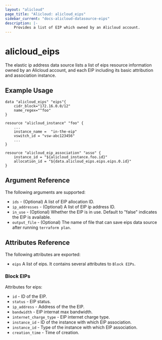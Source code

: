 ```yaml
---
layout: "alicloud"
page_title: "Alicloud: alicloud_eips"
sidebar_current: "docs-alicloud-datasource-eips"
description: |-
    Provides a list of EIP which owned by an Alicloud account.
---
```


# alicloud\_eips

The elastic ip address data source lists a list of eips resource information owned by an Alicloud account,
and each EIP including its basic attribution and association instance.

## Example Usage

```
data "alicloud_eips" "eips"{
    cidr_block="172.16.0.0/12"
    name_regex="^foo"
}

resource "alicloud_instance" "foo" {
    ...
    instance_name =  "in-the-eip"
    vswitch_id = "vsw-abc123456"
    ...
}

resource "alicloud_eip_association" "asso" {
    instance_id = "${alicloud_instance.foo.id}"
    allocation_id = "${data.alicloud_eips.eips.eips.0.id}"
}

```

## Argument Reference

The following arguments are supported:

* `ids` - (Optional) A list of EIP allocation ID.
* `ip_addresses` - (Optional) A list of EIP ip address ID.
* `in_use` - (Optional) Whether the EIP is in use. Default to "false" indicates the EIP is available.
* `output_file` - (Optional) The name of file that can save eips data source after running `terraform plan`.

## Attributes Reference

The following attributes are exported:

* `eips` A list of eips. It contains several attributes to `Block EIPs`.

### Block EIPs

Attributes for eips:

* `id` - ID of the EIP.
* `status` - EIP status.
* `ip_address` - Address of the the EIP.
* `bandwidth` - EIP internat max bandwidth.
* `internet_charge_type` - EIP internet charge type.
* `instance_id` - ID of the instance with which EIP association.
* `instance_id` - Type of the instance with which EIP association.
* `creation_time` - Time of creation.
